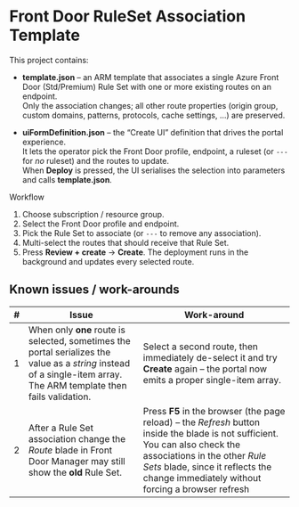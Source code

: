 # Front Door RuleSet Association Template

This project contains:

* **template.json** – an ARM template that associates a single Azure Front Door (Std/Premium) Rule Set with one or more existing routes on an endpoint.  
  Only the association changes; all other route properties (origin group, custom domains, patterns, protocols, cache settings, …) are preserved.

* **uiFormDefinition.json** – the “Create UI” definition that drives the portal experience.  
  It lets the operator pick the Front Door profile, endpoint, a ruleset (or `---` for *no* ruleset) and the routes to update.  
  When **Deploy** is pressed, the UI serialises the selection into parameters and calls **template.json**.

Workflow
1. Choose subscription / resource group.  
2. Select the Front Door profile and endpoint.  
3. Pick the Rule Set to associate (or `---` to remove any association).  
4. Multi-select the routes that should receive that Rule Set.  
5. Press **Review + create** → **Create**. The deployment runs in the background and updates every selected route.

## Known issues / work-arounds

| # | Issue | Work-around |
|---|-------|-------------|
| 1 | When only **one** route is selected, sometimes the portal serializes the value as a *string* instead of a single-item array. The ARM template then fails validation. | Select a second route, then immediately de-select it and try **Create** again – the portal now emits a proper single-item array. |
| 2 | After a Rule Set association change the *Route* blade in Front Door Manager may still show the **old** Rule Set. | Press **F5** in the browser (the page reload) – the *Refresh* button inside the blade is not sufficient. You can also check the associations in the other *Rule Sets* blade, since it reflects the change immediately without forcing a browser refresh |
